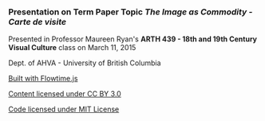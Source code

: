 ### Presentation on Term Paper Topic _The Image as Commodity - Carte de visite_

Presented in Professor Maureen Ryan's **ARTH 439 - 18th and 19th Century Visual Culture** class on March 11, 2015

Dept. of AHVA - University of British Columbia

[Built with Flowtime.js](https://github.com/marcolago/flowtime.js/wiki/Made-With-Flowtime.js)

[Content licensed under CC BY 3.0](http://creativecommons.org/licenses/by/3.0/)

[Code licensed under MIT License](http://opensource.org/licenses/mit-license.html)
